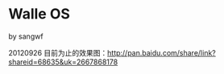 Walle OS
=======
by sangwf

20120926 目前为止的效果图：http://pan.baidu.com/share/link?shareid=68635&uk=2667868178
